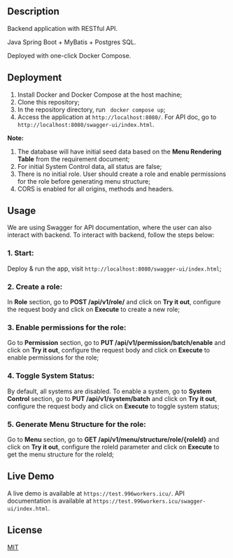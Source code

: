 ## Description
Backend application with RESTful API. 

Java Spring Boot + MyBatis + Postgres SQL. 

Deployed with one-click Docker Compose.

## Deployment

1. Install Docker and Docker Compose at the host machine;
2. Clone this repository;
3. In the repository directory, run ` docker compose up`;
4. Access the application at `http://localhost:8080/`. For API doc, go to `http://localhost:8080/swagger-ui/index.html`.

**Note:**
1. The database will have initial seed data based on the **Menu Rendering Table** from the requirement document;
2. For initial System Control data, all status are false;
3. There is no initial role. User should create a role and enable permissions for the role before generating menu structure;
4. CORS is enabled for all origins, methods and headers.

## Usage
We are using Swagger for API documentation, where the user can also interact with backend. To interact with backend, follow the steps below:
### 1. Start: 
Deploy & run the app, visit `http://localhost:8080/swagger-ui/index.html`;


### 2. Create a role: 
In **Role** section, go to **POST /api/v1/role/** and click on **Try it out**, configure the request body and click on **Execute** to create a new role;


### 3. Enable permissions for the role: 
Go to **Permission** section, go to **PUT /api/v1/permission/batch/enable** and click on **Try it out**, configure the request body and click on **Execute** to enable permissions for the role;

### 4. Toggle System Status: 
By default, all systems are disabled. To enable a system, go to **System Control** section, go to **PUT /api/v1/system/batch** and click on **Try it out**, configure the request body and click on **Execute** to toggle system status;


### 5. Generate Menu Structure for the role: 
Go to **Menu** section, go to **GET /api/v1/menu/structure/role/{roleId}** and click on **Try it out**, configure the roleId parameter and click on **Execute** to get the menu structure for the roleId;

## Live Demo
A live demo is available at `https://test.996workers.icu/`.
API documentation is available at `https://test.996workers.icu/swagger-ui/index.html`.

## License
[MIT](https://github.com/Blackmesa-Canteen/dmb-project/blob/master/LICENSE)